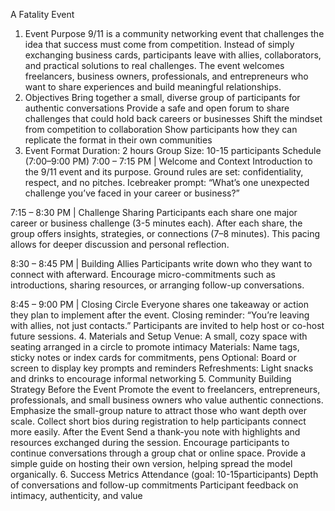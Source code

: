 
A Fatality Event
1. Event Purpose
9/11 is a community networking event that challenges the idea that success must come from competition. Instead of simply exchanging business cards, participants leave with allies, collaborators, and practical solutions to real challenges. The event welcomes freelancers, business owners, professionals, and entrepreneurs who want to share experiences and build meaningful relationships.
2. Objectives
Bring together a small, diverse group of participants for authentic conversations
Provide a safe and open forum to share challenges that could hold back careers or businesses
Shift the mindset from competition to collaboration
Show participants how they can replicate the format in their own communities
3. Event Format
Duration: 2 hours
Group Size: 10-15 participants
Schedule (7:00–9:00 PM)
7:00 – 7:15 PM | Welcome and Context
Introduction to the 9/11 event and its purpose. Ground rules are set: confidentiality, respect, and no pitches. Icebreaker prompt: “What’s one unexpected challenge you’ve faced in your career or business?”


7:15 – 8:30 PM | Challenge Sharing
Participants each share one major career or business challenge (3-5 minutes each). After each share, the group offers insights, strategies, or connections (7–8 minutes). This pacing allows for deeper discussion and personal reflection.


8:30 – 8:45 PM | Building Allies
Participants write down who they want to connect with afterward. Encourage micro-commitments such as introductions, sharing resources, or arranging follow-up conversations.


8:45 – 9:00 PM | Closing Circle
Everyone shares one takeaway or action they plan to implement after the event. Closing reminder: “You’re leaving with allies, not just contacts.” Participants are invited to help host or co-host future sessions.
4. Materials and Setup
Venue: A small, cozy space with seating arranged in a circle to promote intimacy
Materials: Name tags, sticky notes or index cards for commitments, pens
Optional: Board or screen to display key prompts and reminders
Refreshments: Light snacks and drinks to encourage informal networking
5. Community Building Strategy
Before the Event
Promote the event to freelancers, entrepreneurs, professionals, and small business owners who value authentic connections. Emphasize the small-group nature to attract those who want depth over scale. Collect short bios during registration to help participants connect more easily.
After the Event
Send a thank-you note with highlights and resources exchanged during the session. Encourage participants to continue conversations through a group chat or online space. Provide a simple guide on hosting their own version, helping spread the model organically.
6. Success Metrics
Attendance (goal: 10-15participants)
Depth of conversations and follow-up commitments
Participant feedback on intimacy, authenticity, and value
